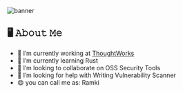 ![banner](About_Me.gif)

## 🖥 𝙰𝚋𝚘𝚞𝚝 𝙼𝚎

- 🔭 I’m currently working at [ThoughtWorks](http://thoughtworks.com/)
- 🌱 I’m currently learning Rust
- 👯 I’m looking to collaborate on OSS Security Tools
- 🤔 I’m looking for help with Writing Vulnerability Scanner
- 😄 you can call me as: Ramki

<!--
**rmkanda/rmkanda** is a ✨ _special_ ✨ repository because its `README.md` (this file) appears on your GitHub profile.

Here are some ideas to get you started:

- 🔭 I’m currently working on ...
- 🌱 I’m currently learning ...
- 👯 I’m looking to collaborate on ...
- 🤔 I’m looking for help with ...
- 💬 Ask me about ...
- 📫 How to reach me: ...
- 😄 Pronouns: ...
- ⚡ Fun fact: ...
-->
